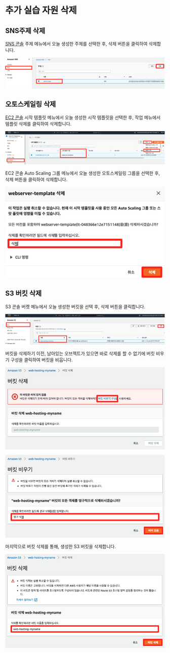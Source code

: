 # 추가 실습 자원 삭제

## SNS주제 삭제
[SNS 콘솔](https://console.aws.amazon.com/sns/home?region=ap-northeast-2) 주제 메뉴에서 오늘 생성한 주제를 선택한 후, 삭제 버튼을 클릭하여 삭제합니다.

![](./images/cleanup-06.png)

## 오토스케일링 삭제
[EC2 콘솔](https://console.aws.amazon.com/ec2/home?region=ap-northeast-2) 시작 템플릿 메뉴에서 오늘 생성한 시작 템플릿을 선택한 후, 작업 메뉴에서 템플릿 삭제를 클릭하여 삭제합니다.

![](./images/cleanup-07.png)

EC2 콘솔 Auto Scaling 그룹 메뉴에서 오늘 생성한 오토스케일링 그룹을 선택한 후, 삭제 버튼을 클릭하여 삭제합니다.

![](./images/cleanup-08.png)

## S3 버킷 삭제
S3 콘솔 버켓 메뉴에서 오늘 생성한 버킷을 선택 후, 삭제 버튼을 클릭합니다.

![](./images/cleanup-10.png)

버킷을 삭제하기 이전, 남아있는 오브젝트가 있으면 바로 삭제를 할 수 없기에 버킷 비우기 구성을 클릭하여 버킷을 비웁니다.

![](./images/cleanup-11.png)

![](./images/cleanup-12.png)

마지막으로 버킷 삭제를 통해, 생성한 S3 버킷을 삭제합니다.

![](./images/cleanup-13.png)
